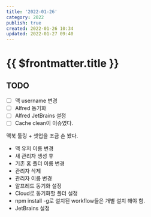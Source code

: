 ```yaml
---
title: '2022-01-26'
category: 2022
publish: true
created: 2022-01-26 10:34
updated: 2022-01-27 09:40
---
```


# {{ $frontmatter.title }}

## **TODO**

- [ ] 맥 username 변경
- [ ] Alfred 동기화
- [ ] Alfred JetBrains 설정
- [ ] Cache clean이 이슈였다.

맥북 툴링 + 셋업을 조금 손 봤다.

- 맥 유저 이름 변경
- 새 관리자 생성 후
- 기존 홈 폴더 이름 변경
- 관리자 삭제
- 관리자 이름 변경
- 알프레드 동기화 설정
- Cloud로 동기화할 폴더 설정
- npm install -g로 설치된 workflow들은 개별 설치 해야 함.
- JetBrains 설정

